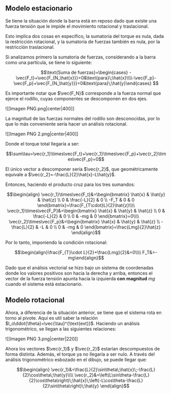 
## Modelo estacionario 

Se tiene la situación donde la barra está en reposo dado que existe una fuerza tensión que le impide el movimiento rotacional y traslacional. 

Esto implica dos cosas en específico, la sumatoria del torque es nula, dada la restricción rotacional, y la sumatoria de fuerzas también es nula, por la restricción traslacional. 

Si analizamos primero la sumatoria de fuerzas, considerando a la barra como una partícula, se tiene lo siguiente: 

$$\text{Suma de fuerzas}=\begin{cases} -\vec{F_t}+\vec{F_{N_\hat{x}}}=0&\text{para}\;\hat{x}\\\\-\vec{F_p}-\vec{F_p}+\vec{F_{N_\hat{y}}}=0&\text{para}\;\hat{y}\end{cases}  
$$

Es importante notar que $\vec{F_N}$ corresponde a la fuerza normal que ejerce el rodillo, cuyas componentes se descomponen en dos ejes. 

![[Imagen PNG.png|center|400]]


La magnitud de las fuerzas normales del rodillo son desconocidas, por lo que lo más conveniente sería hacer un análisis rotacional. 

![[Imagen PNG 2.png|center|400]]

Donde el torque total llegaría a ser:


$$\sum\tau=\vec{r_1}\times\vec{F_t}+\vec{r_1}\times\vec{F_p}+\vec{r_2}\times\vec{F_p}=0$$

El único vector a descomponer sería $\vec{r_2}$, que geométricamente equivale a $\vec{r_2}=-\frac{L}{2}\hat{x}-L\hat{y}$. 

Entonces, haciendo el producto cruz para los tres sumandos: 

$$\begin{align}
\vec{r_1}\times\vec{F_t}&=\begin{bmatrix}
\hat{x} & \hat{y} & \hat{z} \\
0 & \frac{-L}{2} & 0 \\
-F_T & 0 & 0
\end{bmatrix}=\frac{F_{T\cdot}L}{2}\hat{z}\\\\  
\vec{r_1}\times\vec{F_P}&=\begin{bmatrix}
\hat{x} & \hat{y} & \hat{z} \\
0 & \frac{-L}{2} & 0 \\
0 & -mg & 0
\end{bmatrix}=0\\\\ 
\vec{r_2}\times\vec{F_p}&=\begin{bmatrix}
\hat{x} & \hat{y} & \hat{z} \\
-\frac{L}{2} & -L & 0 \\
0 & -mg & 0
\end{bmatrix}=\frac{Lmg}{2}\hat{z}
\end{align}$$

Por lo tanto, imponiendo la condición rotacional: 

$$\begin{align}\frac{F_{T}\cdot L}{2}+\frac{Lmg}{2}&=0\\\\  
F_T&=-mg\end{align}$$

Dado que el análisis vectorial se hizo bajo un sistema de coordenadas donde los valores positivos son hacia la derecha y arriba, entonces el vector de la fuerza tensión apunta hacia la izquierda **con magnitud** $mg$ cuando el sistema está estacionario. 

## Modelo rotacional 

Ahora, a diferencia de la situación anterior, se tiene que el sistema rota en torno al pivote. Aquí es util saber la relación $I_o\ddot{\theta}=\vec{\tau}^{\text{ext}}$. Haciendo un análisis trigonométrico, se llegan a las siguientes relaciones: 

![[Imagen PNG 3.png|center|220]]


Ahora los vectores $\vec{r_1}$ y $\vec{r_2}$ estarían descompuestos de forma distinta. Además, el torque ya no llegaría a ser nulo. A través del análisis trigonométrico esbozado en el dibujo, se puede llegar que: 

$$\begin{align}
\vec{r_1}&=\frac{L}{2}\sin\theta\;\hat{x}\;-\frac{L}{2}\cos\theta\;\hat{y}\\\\  
\vec{r_2}&=\left(L\sin\theta-\frac{L}{2}\cos\theta\right)\;\hat{x}\;\left(-L\cos\theta-\frac{L}{2}\sin\theta\right)\;\hat{y}
\end{align}$$

